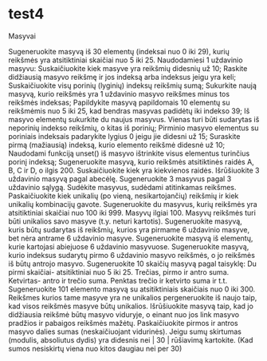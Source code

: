 # test4

 Masyvai

Sugeneruokite masyvą iš 30 elementų (indeksai nuo 0 iki 29), kurių reikšmės yra atsitiktiniai skaičiai nuo 5 iki 25.
Naudodamiesi 1 uždavinio masyvu:
Suskaičiuokite kiek masyve yra reikšmių didesnių už 10;
Raskite didžiausią masyvo reikšmę ir jos indeksą arba indeksus jeigu yra keli;
Suskaičiuokite visų porinių (lyginių) indeksų reikšmių sumą;
Sukurkite naują masyvą, kurio reikšmės yra 1 uždavinio masyvo reikšmes minus tos reikšmės indeksas;
Papildykite masyvą papildomais 10 elementų su reikšmėmis nuo 5 iki 25, kad bendras masyvas padidėtų iki indekso 39;
Iš masyvo elementų sukurkite du naujus masyvus. Vienas turi būti sudarytas iš neporinių indekso reikšmių, o kitas iš porinių;
Pirminio masyvo elementus su poriniais indeksais padarykite lygius 0 jeigu jie didesni už 15;
Suraskite pirmą (mažiausią) indeksą, kurio elemento reikšmė didesnė už 10;
Naudodami funkciją unset() iš masyvo ištrinkite visus elementus turinčius porinį indeksą;
Sugeneruokite masyvą, kurio reikšmės atsitiktinės raidės A, B, C ir D, o ilgis 200. Suskaičiuokite kiek yra kiekvienos raidės.
Išrūšiuokite 3 uždavinio masyvą pagal abecėlę.
Sugeneruokite 3 masyvus pagal 3 uždavinio sąlygą. Sudėkite masyvus, sudėdami atitinkamas reikšmes. Paskaičiuokite kiek unikalių (po vieną, nesikartojančių) reikšmių ir kiek unikalių kombinacijų gavote.
Sugeneruokite du masyvus, kurių reikšmės yra atsitiktiniai skaičiai nuo 100 iki 999. Masyvų ilgiai 100. Masyvų reikšmės turi būti unikalios savo masyve (t.y. neturi kartotis).
Sugeneruokite masyvą, kuris būtų sudarytas iš reikšmių, kurios yra pirmame 6 uždavinio masyve, bet nėra antrame 6 uždavinio masyve.
Sugeneruokite masyvą iš elementų, kurie kartojasi abiejuose 6 uždavinio masyvuose.
Sugeneruokite masyvą, kurio indeksus sudarytų pirmo 6 uždavinio masyvo reikšmės, o jo reikšmės iš būtų antrojo masyvo.
Sugeneruokite 10 skaičių masyvą pagal taisyklę: Du pirmi skaičiai- atsitiktiniai nuo 5 iki 25. Trečias, pirmo ir antro suma. Ketvirtas- antro ir trečio suma. Penktas trečio ir ketvirto suma ir t.t.
Sugeneruokite 101 elemento masyvą su atsitiktiniais skaičiais nuo 0 iki 300. Reikšmes kurios tame masyve yra ne unikalios pergeneruokite iš naujo taip, kad visos reikšmės masyve būtų unikalios. Išrūšiuokite masyvą taip, kad jo didžiausia reikšmė būtų masyvo viduryje, o einant nuo jos link masyvo pradžios ir pabaigos reikšmės mažėtų. Paskaičiuokite pirmos ir antros masyvo dalies sumas (neskaičiuojant vidurinės). Jeigu sumų skirtumas (modulis, absoliutus dydis) yra didesnis nei | 30 | rūšiavimą kartokite. (Kad sumos nesiskirtų viena nuo kitos daugiau nei per 30)
